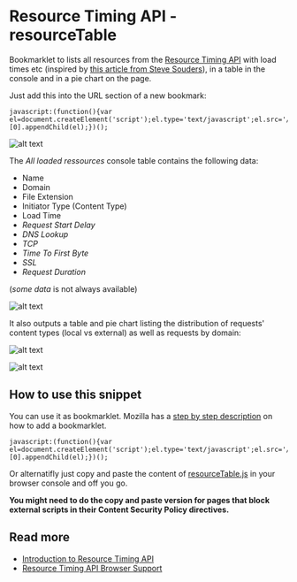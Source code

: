 Resource Timing API - resourceTable
===================================

Bookmarklet to lists all resources from the [Resource Timing API](http://www.w3.org/TR/resource-timing/) with load times etc (inspired by [this article from Steve Souders](http://www.stevesouders.com/blog/2014/08/21/resource-timing-practical-tips/)), in a table in the console and in a pie chart on the page.

Just add this into the URL section of a new bookmark:

```
javascript:(function(){var el=document.createElement('script');el.type='text/javascript';el.src='//nurun.github.io/resourceTable/resourceTable.js';document.getElementsByTagName('body')[0].appendChild(el);})();
```


![alt text](https://raw.githubusercontent.com/nurun/resourceTable/gh-pages/readme-assets/screenshot-bookmarklet.png "screenshot of pie graph output of bookmarklet")



The *All loaded ressources* console table contains the following data:
- Name
- Domain
- File Extension
- Initiator Type (Content Type)
- Load Time
- *Request Start Delay*
- *DNS Lookup*
- *TCP*
- *Time To First Byte*
- *SSL*
- *Request Duration*

(*some data* is not always available)

![alt text](https://raw.githubusercontent.com/nurun/resourceTable/gh-pages/readme-assets/resourceTable-tables-resources.png "tabular output of all resources in the page")


It also outputs a table and pie chart listing the distribution of requests' content types (local vs external) as well as requests by domain:

![alt text](https://raw.githubusercontent.com/nurun/resourceTable/gh-pages/readme-assets/resourceTable-tables-file-type.png "two tables with resources type count globally and but local / external")

![alt text](https://raw.githubusercontent.com/nurun/resourceTable/gh-pages/readme-assets/resourceTable-tables-request-by-domain.png "tables with requests by domain")


How to use this snippet
-----------------------

You can use it as bookmarklet. Mozilla has a [step by step description](https://support.mozilla.org/en-US/kb/bookmarklets-perform-common-web-page-tasks#w_how-do-i-install-a-bookmarklet) on how to add a bookmarklet.

```
javascript:(function(){var el=document.createElement('script');el.type='text/javascript';el.src='//nurun.github.io/resourceTable/resourceTable.js';document.getElementsByTagName('body')[0].appendChild(el);})();
```

Or alternatifly just copy and paste the content of [resourceTable.js](https://raw.githubusercontent.com/nurun/resourceTable/master/resourceTable.js) in your browser console and off you go.

**You might need to do the copy and paste version for pages that block external scripts in their Content Security Policy directives.**


Read more
-----------
- [Introduction to Resource Timing API](http://googledevelopers.blogspot.ca/2013/12/measuring-network-performance-with.html)
- [Resource Timing API Browser Support](http://caniuse.com/#feat=resource-timing)